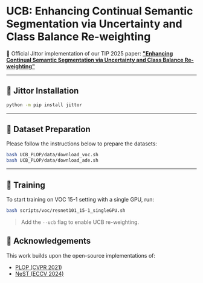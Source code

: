 # UCB: Enhancing Continual Semantic Segmentation via Uncertainty and Class Balance Re-weighting


🔗 Official Jittor implementation of our TIP 2025 paper:
**["Enhancing Continual Semantic Segmentation via Uncertainty and Class Balance Re-weighting"](https://ieeexplore.ieee.org/document/11030217)**

---

## 🧩 Jittor Installation

```bash
python -m pip install jittor
```

---

## 📁 Dataset Preparation

Please follow the instructions below to prepare the datasets:

```bash
bash UCB_PLOP/data/download_voc.sh
bash UCB_PLOP/data/download_ade.sh
```

---

## 🚀 Training

To start training on VOC 15-1 setting with a single GPU, run:

```bash
bash scripts/voc/resnet101_15-1_singleGPU.sh
```

> Add the `--ucb` flag to enable UCB re-weighting.

## 🙏 Acknowledgements

This work builds upon the open-source implementations of:

- [PLOP (CVPR 2021)](https://github.com/arthurdouillard/CVPR2021_PLOP)
- [NeST (ECCV 2024)](https://github.com/zhengyuan-xie/ECCV24_NeST)